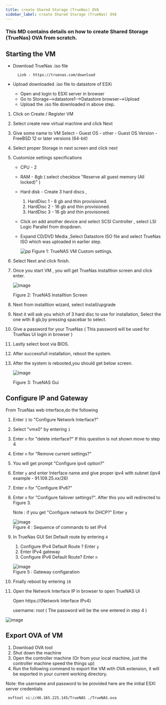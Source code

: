 ```yaml
---
title: create Shared Storage (TrueNas) OVA
sidebar_label: create Shared Storage (TrueNas) OVA
---
```

### This MD contains details on how to create Shared Storage (TrueNas) OVA from scratch.

## Starting the VM

* Download TrueNas .iso file 

        Link - https://truenas.com/download 

* Upload downloaded .iso file to datastore of ESXi

    * Open and login to ESXI server in browser
    * Go to Storage-->datastore1-->Datastore browser-->Upload
    * Upload the .iso file downloaded in above step.


1. Click on Create / Register VM
   
2. Select create new virtual machine and click Next

3. Give some name to VM 
   Select 
       - Guest OS - other
       - Guest OS Version - FreeBSD 12 or later versions (64-bit)

4. Select proper Storage in next screen and click next

5. Customize settings specifications
    - CPU - 2
    - RAM - 8gb ( select checkbox "Reserve all guest memory (All locked)" )
    - Hard disk - Create 3 hard discs , 
      1. HardDisc 1 - 8 gb and thin provisioned.
      2. HardDisc 2 - 16 gb and thin provisioned.
      3. HardDisc 3 - 16 gb and thin provisioned.
    
    - Click on add another device and select SCSI Controller , select LSI Logic Parallel from dropdown.
    - Expand CD/DVD Media ,Select Datastore ISO file and select TrueNas ISO which was uploaded in earlier step. 

        ![pp](https://user-images.githubusercontent.com/70108899/101371990-b27c8480-38ab-11eb-85eb-98f87b327966.PNG)
        Figure 1: TrueNAS VM Custom settings.
6. Select Next and click finish.
1. Once you start VM , you will get TrueNas installtion screen and click enter.
        
      ![image](https://user-images.githubusercontent.com/64204445/101630468-e9d46800-3a48-11eb-928b-b197b4ef53bc.png)
            
      Figure 2: TrueNAS Installtion Screen
        
2. Next from installtion wizard, select install/upgrade 

3. Next it will ask you which of 3 hard disc to use for installation, Select the one with 8 gb,by pressing spacebar to select. 

4. Give a password for your TrueNas ( This password will be used for TrueNas Ui login in browser )

5. Lastly select boot via BIOS.

6. After successfull installation, reboot the system.

7. After the system is rebooted,you should get below screen.

    ![image](https://user-images.githubusercontent.com/64204445/101628021-36b63f80-3a45-11eb-913e-65547fc7d6c2.png)
    
      Figure 3: TrueNAS Gui 
           
## Configure IP and Gateway   

From TrueNas web interface,do the following   

1. Enter `1` to "Configure Network Interface?"
2. Select "vmx0" by entering `1`
3. Enter `n` for "delete interface?" If this question is not shown move to step 4
4. Enter `n` for "Remove current settings?"
5. You will get prompt "Configure ipv4 option?"
6. Enter `y` and enter Interface name and give proper ipv4 with subnet (ipv4 example - 91.109.25.xx/26)
7. Enter `n` for "Configure IPv6?"
8. Enter `n` for "Configure failover settings?". After this you will redirected to Figure 3.

    Note : if you get "Configure network for DHCP?" Enter `y` 

   ![image](https://user-images.githubusercontent.com/64204445/101627046-c78c1b80-3a43-11eb-8d86-1a07a017f9cb.png)  
        Figure 4 : Sequence of commands to set IPv4
                    
9. In TrueNas GUI Set Default route by entering `4`
      1. Configure IPv4 Default Route ? Enter `y`
      2. Enter IPv4 gateway  
      3. Configure IPv6 Default Route? Enter `n`
      
      ![image](https://user-images.githubusercontent.com/64204445/101626935-a4616c00-3a43-11eb-9a63-a4f75820b01f.png)  
        Figure 5 : Gateway configaration
        
10. Finally reboot by entering `10`
            
11.  Open the Network Interface IP in browser to open TrueNAS UI


     Open https://{Network Interface IPv4}
        
        username: root
        ( The password will be the one entered in step 4 )
        
   ![image](https://user-images.githubusercontent.com/64204445/101631967-35881100-3a4b-11eb-81f6-90304c9ecc78.png)

        
## Export OVA of VM
1. Download OVA tool
2. Shut down the machine 
3. Open the controller machine (Or from your local machine, just the controller machine speed the things up)
4. Run the following command to export the VM with OVA extension, it will be exported in your current working directory.

Note: the username and password to be provided here are the initial ESXI server credentials  

     ovftool vi://46.165.225.145/TrueNAS ./TrueNAS.ova
